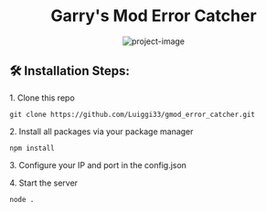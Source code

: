 <h1 align="center" id="title">Garry's Mod Error Catcher</h1>

<p align="center"><img src="https://socialify.git.ci/Luiggi33/gmod_error_catcher/image?description=1&amp;descriptionEditable=A%20simple%20NodeJS%20app%20that%20collects%2C%20stores%20and%20analyses%20the%20errors%20from%20your%20Garry%27s%20Mod%20server.&amp;font=Raleway&amp;language=1&amp;name=1&amp;owner=1&amp;pattern=Circuit%20Board&amp;stargazers=1&amp;theme=Auto" alt="project-image"></p>

<h2>🛠️ Installation Steps:</h2>

<p>1. Clone this repo</p>

```
git clone https://github.com/Luiggi33/gmod_error_catcher.git
```

<p>2. Install all packages via your package manager</p>

```
npm install
```

<p>3. Configure your IP and port in the config.json</p>

<p>4. Start the server</p>

```
node .
```